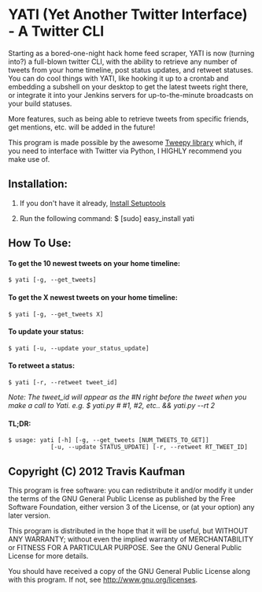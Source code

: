 YATI (Yet Another Twitter Interface) - A Twitter CLI
=====================================================
Starting as a bored-one-night hack home feed scraper, YATI is now (turning
into?) a full-blown twitter CLI, with the ability to retrieve any number of
tweets from your home timeline, post status updates, and retweet statuses. You
can do cool things with YATI, like hooking it up to a crontab and embedding a
subshell on your desktop to get the latest tweets right there, or integrate it
into your Jenkins servers for up-to-the-minute broadcasts on your build
statuses.

More features, such as being able to retrieve tweets from specific friends, get
mentions, etc. will be added in the future!


This program is made possible by the awesome [Tweepy library](https://github.com/tweepy/tweepy)
which, if you need to interface with
Twitter via Python, I HIGHLY recommend you make use of.

Installation:
-------------
1. If you don't have it already, [Install Setuptools](http://pypi.python.org/pypi/setuptools/#installation-instructions)
   

2. Run the following command:
    $ [sudo] easy_install yati

How To Use:
------------
#### To get the 10 newest tweets on your home timeline: 
    $ yati [-g, --get_tweets]
#### To get the X newest tweets on your home timeline:
    $ yati [-g, --get_tweets X]
#### To update your status: 
    $ yati [-u, --update your_status_update]
#### To retweet a status: 
    $ yati [-r, --retweet tweet_id]
  *Note: The tweet_id will appear as the #N right before the tweet when you
  make a call to Yati. 
  e.g. $ yati.py # #1, #2, etc.. && yati.py --rt 2*
#### TL;DR:
    $ usage: yati [-h] [-g, --get_tweets [NUM_TWEETS_TO_GET]]
                [-u, --update STATUS_UPDATE] [-r, --retweet RT_TWEET_ID] 

Copyright (C) 2012 Travis Kaufman
----------------------------------
This program is free software: you can redistribute it and/or modify
it under the terms of the GNU General Public License as published by
the Free Software Foundation, either version 3 of the License, or
(at your option) any later version.

This program is distributed in the hope that it will be useful,
but WITHOUT ANY WARRANTY; without even the implied warranty of
MERCHANTABILITY or FITNESS FOR A PARTICULAR PURPOSE.  See the
GNU General Public License for more details.

You should have received a copy of the GNU General Public License
along with this program.  If not, see http://www.gnu.org/licenses.
